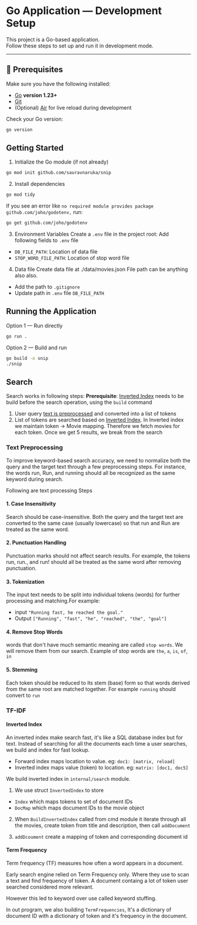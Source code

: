 # Go Application — Development Setup

This project is a Go-based application.  
Follow these steps to set up and run it in development mode.

---

## 🧱 Prerequisites

Make sure you have the following installed:

- [Go](https://go.dev/dl/) **version 1.23+**
- [Git](https://git-scm.com/)
- (Optional) [Air](https://github.com/cosmtrek/air) for live reload during development

Check your Go version:

```bash
go version
```

## Getting Started

1. Initialize the Go module (if not already)

```bash
go mod init github.com/sauravnaruka/snip
```

2. Install dependencies

```bash
go mod tidy
```

If you see an error like
`no required module provides package github.com/joho/godotenv,`
run:

```bash
go get github.com/joho/godotenv
```

3. Environment Variables
   Create a `.env` file in the project root:
   Add following fields to `.env` file

- `DB_FILE_PATH`: Location of data file
- `STOP_WORD_FILE_PATH`: Location of stop word file

4. Data file
   Create data file at .<Project-root>/data/movies.json
   File path can be anything also also.

- Add the path to `.gitignore`
- Update path in `.env` file `DB_FILE_PATH`

## Running the Application

Option 1 — Run directly

```bash
go run .
```

Option 2 — Build and run

```bash
go build -o snip
./snip
```

## Search

Search works in following steps:
**Prerequisite**: [Inverted Index](#inverted-index) needs to be build before the search operation, using the `build` command

1. User query [text is preprocessed](#Text-Preprocessing) and converted into a list of tokens
2. List of tokens are searched based on [Inverted Index](#inverted-index). In Inverted index we maintain token -> Movie mapping. Therefore we fetch movies for each token. Once we get 5 results, we break from the search

### Text Preprocessing

To improve keyword-based search accuracy, we need to normalize both the query and the target text through a few preprocessing steps. For instance, the words run, Run, and running should all be recognized as the same keyword during search.

Following are text processing Steps

#### 1. Case Insensitivity

Search should be case-insensitive. Both the query and the target text are converted to the same case (usually lowercase) so that run and Run are treated as the same word.

#### 2. Punctuation Handling

Punctuation marks should not affect search results. For example, the tokens run, run., and run! should all be treated as the same word after removing punctuation.

#### 3. Tokenization

The input text needs to be split into individual tokens (words) for further processing and matching.For example:

- input `"Running fast, he reached the goal."`
- Output `["Running", "fast", "he", "reached", "the", "goal"]`

#### 4. Remove Stop Words

words that don't have much semantic meaning are called `stop words`. We will remove them from our search. Example of stop words are `the`, `a`, `is`, `of`, `in`

#### 5. Stemming

Each token should be reduced to its stem (base) form so that words derived from the same root are matched together. For example `running` should convert to `run`

### TF-IDF

#### Inverted Index

An inverted index make search fast, it's like a SQL database index but for text. Instead of searching for all the documents each time a user searches, we build and index for fast lookup.

- Forward index maps location to value. eg: `doc1: [matrix, reload]`
- Inverted index maps value (token) to location. eg: `matrix: [doc1, doc5]`

We build inverted index in `internal/search` module.

1. We use struct `InvertedIndex` to store

- `Index` which maps tokens to set of document IDs
- `DocMap` which maps document IDs to the movie object

2. When `BuildInvertedIndex` called from cmd module it iterate through all the movies, create token from title and description, then call `addDocument`

3. `addDcoument` create a mapping of token and corresponding document id

#### Term Frequency

Term frequency (TF) measures how often a word appears in a document.

Early search engine relied on Term Frequency only. Where they use to scan a text and find frequency of token. A document containg a lot of token user searched considered more relevant.

However this led to keyword over use called keyword stuffing.

In out program, we also building `TermFrequencies`, It's a dictionary of document ID with a dictionary of token and it's frequency in the document.
